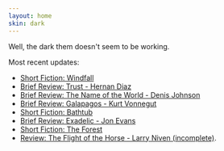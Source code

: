 ```yaml
---
layout: home
skin: dark
---
```


Well, the dark them doesn't seem to be working.

Most recent updates: 


- [Short Fiction: Windfall](fiction_short/windfall.md)
- [Brief Review: Trust - Hernan Diaz](brief_reviews/trust.md)
- [Brief Review: The Name of the World - Denis Johnson](brief_reviews/the_name_of_the_world.md)
- [Brief Review: Galapagos - Kurt Vonnegut](brief_reviews/galapagos.md)
- [Short Fiction: Bathtub](fiction_short/bathtub.md)
- [Brief Review: Exadelic - Jon Evans](brief_reviews/exadelic.md)
- [Short Fiction: The Forest](fiction_short/the_forest.md)
- [Review: The Flight of the Horse - Larry Niven (incomplete)](reviews/the_flight_of_the_horse.md).

